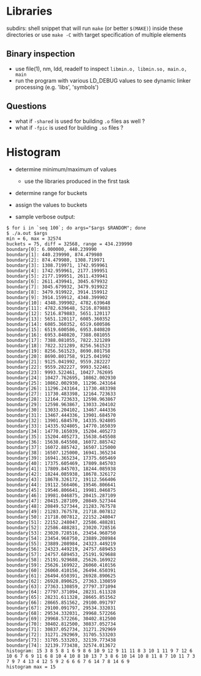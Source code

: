 # Libraries

subdirs: shell snippet that will run `make` (or better `$(MAKE)`) inside these directories or use `make -C` with target specification of multiple elements

## Binary inspection

- use file(1), nm, ldd, readelf to inspect `libmin.o, libmin.so, main.o, main`
- run the program with various LD_DEBUG values to see dynamic linker
 processing (e.g. 'libs', 'symbols')

## Questions

- what if `-shared` is used for building `.o` files as well ?
- what if `-fpic` is used for building `.so` files ?


# Histogram

  - determine minimum/maximum of values
    - use the libraries produced in the first task
  - determine range for buckets
  - assign the values to buckets

- sample verbose output:
```
$ for i in `seq 100`; do args="$args $RANDOM"; done
$ ./a.out $args
min = 6, max = 32574
buckets = 75, diff = 32568, range = 434.239990
boundary[0]: 6.000000, 440.239990
boundary[1]: 440.239990, 874.479980
boundary[2]: 874.479980, 1308.719971
boundary[3]: 1308.719971, 1742.959961
boundary[4]: 1742.959961, 2177.199951
boundary[5]: 2177.199951, 2611.439941
boundary[6]: 2611.439941, 3045.679932
boundary[7]: 3045.679932, 3479.919922
boundary[8]: 3479.919922, 3914.159912
boundary[9]: 3914.159912, 4348.399902
boundary[10]: 4348.399902, 4782.639648
boundary[11]: 4782.639648, 5216.879883
boundary[12]: 5216.879883, 5651.120117
boundary[13]: 5651.120117, 6085.360352
boundary[14]: 6085.360352, 6519.600586
boundary[15]: 6519.600586, 6953.840820
boundary[16]: 6953.840820, 7388.081055
boundary[17]: 7388.081055, 7822.321289
boundary[18]: 7822.321289, 8256.561523
boundary[19]: 8256.561523, 8690.801758
boundary[20]: 8690.801758, 9125.041992
boundary[21]: 9125.041992, 9559.282227
boundary[22]: 9559.282227, 9993.522461
boundary[23]: 9993.522461, 10427.762695
boundary[24]: 10427.762695, 10862.002930
boundary[25]: 10862.002930, 11296.243164
boundary[26]: 11296.243164, 11730.483398
boundary[27]: 11730.483398, 12164.723633
boundary[28]: 12164.723633, 12598.963867
boundary[29]: 12598.963867, 13033.204102
boundary[30]: 13033.204102, 13467.444336
boundary[31]: 13467.444336, 13901.684570
boundary[32]: 13901.684570, 14335.924805
boundary[33]: 14335.924805, 14770.165039
boundary[34]: 14770.165039, 15204.405273
boundary[35]: 15204.405273, 15638.645508
boundary[36]: 15638.645508, 16072.885742
boundary[37]: 16072.885742, 16507.125000
boundary[38]: 16507.125000, 16941.365234
boundary[39]: 16941.365234, 17375.605469
boundary[40]: 17375.605469, 17809.845703
boundary[41]: 17809.845703, 18244.085938
boundary[42]: 18244.085938, 18678.326172
boundary[43]: 18678.326172, 19112.566406
boundary[44]: 19112.566406, 19546.806641
boundary[45]: 19546.806641, 19981.046875
boundary[46]: 19981.046875, 20415.287109
boundary[47]: 20415.287109, 20849.527344
boundary[48]: 20849.527344, 21283.767578
boundary[49]: 21283.767578, 21718.007812
boundary[50]: 21718.007812, 22152.248047
boundary[51]: 22152.248047, 22586.488281
boundary[52]: 22586.488281, 23020.728516
boundary[53]: 23020.728516, 23454.968750
boundary[54]: 23454.968750, 23889.208984
boundary[55]: 23889.208984, 24323.449219
boundary[56]: 24323.449219, 24757.689453
boundary[57]: 24757.689453, 25191.929688
boundary[58]: 25191.929688, 25626.169922
boundary[59]: 25626.169922, 26060.410156
boundary[60]: 26060.410156, 26494.650391
boundary[61]: 26494.650391, 26928.890625
boundary[62]: 26928.890625, 27363.130859
boundary[63]: 27363.130859, 27797.371094
boundary[64]: 27797.371094, 28231.611328
boundary[65]: 28231.611328, 28665.851562
boundary[66]: 28665.851562, 29100.091797
boundary[67]: 29100.091797, 29534.332031
boundary[68]: 29534.332031, 29968.572266
boundary[69]: 29968.572266, 30402.812500
boundary[70]: 30402.812500, 30837.052734
boundary[71]: 30837.052734, 31271.292969
boundary[72]: 31271.292969, 31705.533203
boundary[73]: 31705.533203, 32139.773438
boundary[74]: 32139.773438, 32574.013672
histogram: 15 3 8 5 8 1 6 9 8 6 10 9 12 9 11 11 8 3 10 1 11 9 7 12 6 10 6 7 6 9 11 6 8 10 4 10 8 10 13 7 3 8 6 10 14 10 8 11 8 7 10 11 7 3 7 9 7 4 13 4 12 5 9 2 6 6 6 7 6 14 7 8 14 6 9
histogram max = 15
```
